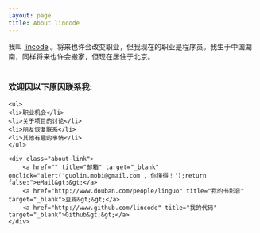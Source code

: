 ```yaml
---
layout: page
title: About lincode
---
```


<div class="entry">
	我叫 <a href="/">lincode</a> 。将来也许会改变职业，但我现在的职业是程序员。我生于中国湖南，同样将来也许会搬家，但现在居住于北京。
<br/>
<br/>
	<h3>欢迎因以下原因联系我:</h3>

	<ul>
	<li>职业机会</li>
	<li>关于项目的讨论</li>
	<li>朋友恢复联系</li>
	<li>其他有趣的事情</li>
	</ul>

	<div class="about-link">
	    <a href="" title="邮箱" target="_blank" onclick="alert('guolin.mobi@gmail.com , 你懂得！');return false;">eMail&gt;&gt;</a>
	    <a href="http://www.douban.com/people/linguo" title="我的书影音" target="_blank">豆瓣&gt;&gt;</a>
	    <a href="http://www.github.com/lincode" title="我的代码" target="_blank">Github&gt;&gt;</a>
	</div>
</div>

